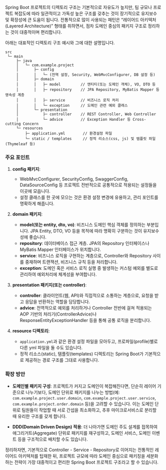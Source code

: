 Spring Boot 프로젝트의 디렉토리 구조는 기본적으로 자유도가 높지만, 팀 규모나 프로젝트 복잡도에 따라 일관적이고 가독성 높은 구조를 갖추는 것이 장기적으로 유지보수 및 확장성에 큰 도움이 됩니다. 전통적으로 많이 사용되는 패턴은 “레이어드 아키텍처(Layered Architecture)” 형태를 취하면서, 점차 도메인 중심의 패키지 구조로 정리하는 것이 대중적이며 편리합니다.

아래는 대표적인 디렉토리 구조 예시와 그에 대한 설명입니다.

```
src
 └─ main
     ├─ java
     │   └─ com.example.project
     │       ├─ config
     │       │   └─ (전역 설정, Security, WebMvcConfigurer, DB 설정 등)
     │       ├─ domain
     │       │   ├─ model         // 엔티티(또는 도메인 객체), VO, DTO 등
     │       │   ├─ repository    // JPA Repository, MyBatis Mapper 등 영속성 계층
     │       │   ├─ service       // 비즈니스 로직 처리
     │       │   └─ exception     // 도메인 관련 예외 클래스
     │       └─ presentation
     │           ├─ controller    // REST Controller, Web Controller
     │           └─ advice        // Exception Handler 등 Cross-cutting Concern
     └─ resources
         ├─ application.yml        // 환경설정 파일
         └─ static / templates     // 정적 리소스(css, js) 및 템플릿 파일(Thymeleaf 등)
```

### 주요 포인트

1. **config 패키지**:  
   - WebMvcConfigurer, SecurityConfig, SwaggerConfig, DataSourceConfig 등 프로젝트 전반적으로 공통적으로 적용되는 설정들을 이곳에 모읍니다.
   - 설정 클래스를 한 곳에 모으는 것은 환경 설정 변경에 유용하고, 관리 포인트를 명확하게 해줍니다.

2. **domain 패키지**:  
   - **model(또는 entity, dto, vo)**: 비즈니스 도메인 핵심 객체를 정의하는 부분입니다. JPA Entity, DTO, VO 등을 목적에 따라 명확히 구분하는 것이 유지보수성에 좋습니다.
   - **repository**: 데이터베이스 접근 계층. JPA의 Repository 인터페이스나 MyBatis Mapper 인터페이스가 위치합니다.
   - **service**: 비즈니스 로직을 구현하는 계층으로, Controller와 Repository 사이를 중재하며 트랜잭션, 비즈니스 규칙 등을 처리합니다.
   - **exception**: 도메인 혹은 서비스 로직 실행 중 발생하는 커스텀 예외를 별도로 관리하여 예외처리에 체계성을 부여합니다.

3. **presentation 패키지(또는 controller)**:  
   - **controller**: 클라이언트(웹, API)와 직접적으로 소통하는 계층으로, 요청을 받고 응답을 반환하는 역할을 담당합니다.
   - **advice**: 전역적으로 예외를 처리하거나 Controller 전반에 걸쳐 적용되는 AOP 기반의 처리기(ControllerAdvice)나 ResponseEntityExceptionHandler 등을 통해 공통 로직을 분리합니다.

4. **resource 디렉토리**:  
   - `application.yml`과 같은 환경 설정 파일을 모아두고, 프로파일(profile)별로 다른 yml 파일을 둘 수도 있습니다.  
   - 정적 리소스(static), 템플릿(templates) 디렉토리는 Spring Boot가 기본적으로 제공하는 경로 구조를 그대로 사용합니다.

### 확장 방안

- **도메인별 패키지 구성**: 프로젝트가 커지고 도메인이 복잡해진다면, 단순히 레이어 기준으로 나누기보다, 도메인 단위로 패키지를 나누는 방법(예: `com.example.project.user.domain`, `com.example.project.user.service`, `com.example.project.order.domain` 등)을 고려할 수 있습니다. 이는 도메인 단위로 팀원들이 작업할 때 서로 간섭을 최소화하고, 추후 마이크로서비스로 분리할 때 유리한 구조를 갖게 합니다.
  
- **DDD(Domain Driven Design) 적용**: 더 나아가면 도메인 주도 설계를 접목하여 애그리거트(Aggregate) 단위로 패키지를 재구성하고, 도메인 서비스, 도메인 이벤트 등을 구조적으로 배치할 수도 있습니다.

정리하자면, 기본적으로 Controller - Service - Repository로 이어지는 전통적인 레이어드 아키텍처를 탑재한 뒤, 프로젝트 규모에 따라 도메인 중심으로 패키징을 세분화하는 전략이 가장 대중적이고 편리한 Spring Boot 프로젝트 구조라고 할 수 있습니다.